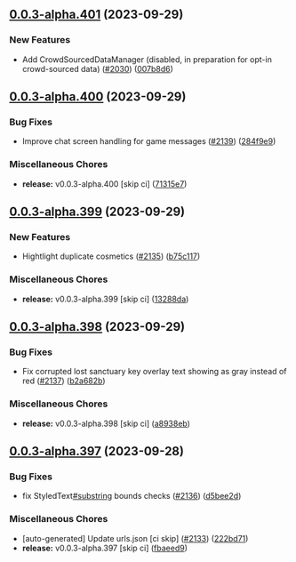 ## [0.0.3-alpha.401](https://github.com/Wynntils/Artemis/compare/v0.0.3-alpha.400...v0.0.3-alpha.401) (2023-09-29)


### New Features

* Add CrowdSourcedDataManager (disabled, in preparation for opt-in crowd-sourced data) ([#2030](https://github.com/Wynntils/Artemis/issues/2030)) ([007b8d6](https://github.com/Wynntils/Artemis/commit/007b8d6877da6ebb94d78a137666e4b4aaaa53eb))

## [0.0.3-alpha.400](https://github.com/Wynntils/Artemis/compare/v0.0.3-alpha.399...v0.0.3-alpha.400) (2023-09-29)


### Bug Fixes

* Improve chat screen handling for game messages ([#2139](https://github.com/Wynntils/Artemis/issues/2139)) ([284f9e9](https://github.com/Wynntils/Artemis/commit/284f9e9a6093cc27e7e7ff29962ddcd99848753e))


### Miscellaneous Chores

* **release:** v0.0.3-alpha.400 [skip ci] ([71315e7](https://github.com/Wynntils/Artemis/commit/71315e7dc08c218877306a36365d731ac4e182e9))

## [0.0.3-alpha.399](https://github.com/Wynntils/Artemis/compare/v0.0.3-alpha.398...v0.0.3-alpha.399) (2023-09-29)


### New Features

* Hightlight duplicate cosmetics ([#2135](https://github.com/Wynntils/Artemis/issues/2135)) ([b75c117](https://github.com/Wynntils/Artemis/commit/b75c117832003f529f7faccc76ddf5531061ae5a))


### Miscellaneous Chores

* **release:** v0.0.3-alpha.399 [skip ci] ([13288da](https://github.com/Wynntils/Artemis/commit/13288daed7143f74a1f6f15297ae1851d2259792))

## [0.0.3-alpha.398](https://github.com/Wynntils/Artemis/compare/v0.0.3-alpha.397...v0.0.3-alpha.398) (2023-09-29)


### Bug Fixes

* Fix corrupted lost sanctuary key overlay text showing as gray instead of red ([#2137](https://github.com/Wynntils/Artemis/issues/2137)) ([b2a682b](https://github.com/Wynntils/Artemis/commit/b2a682b0641b24186caa656fa4cc3c9877ba20c4))


### Miscellaneous Chores

* **release:** v0.0.3-alpha.398 [skip ci] ([a8938eb](https://github.com/Wynntils/Artemis/commit/a8938eb6bfe3d1cf896cbe1d77b3185294e6c9f6))

## [0.0.3-alpha.397](https://github.com/Wynntils/Artemis/compare/v0.0.3-alpha.396...v0.0.3-alpha.397) (2023-09-28)


### Bug Fixes

* fix StyledText[#substring](https://github.com/Wynntils/Artemis/issues/substring) bounds checks ([#2136](https://github.com/Wynntils/Artemis/issues/2136)) ([d5bee2d](https://github.com/Wynntils/Artemis/commit/d5bee2d19cd78f4430fafae872824866c5749089))


### Miscellaneous Chores

* [auto-generated] Update urls.json [ci skip] ([#2133](https://github.com/Wynntils/Artemis/issues/2133)) ([222bd71](https://github.com/Wynntils/Artemis/commit/222bd710fb6006df3e23203fb8c62227944c3017))
* **release:** v0.0.3-alpha.397 [skip ci] ([fbaeed9](https://github.com/Wynntils/Artemis/commit/fbaeed9f6670ae6e6b755e0ab261bbad2e1e72e5))

